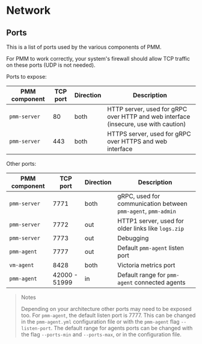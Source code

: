 # Network

## Ports

This is a list of ports used by the various components of PMM.

For PMM to work correctly, your system's firewall should allow TCP traffic on these ports (UDP is not needed).

Ports to expose:

PMM component | TCP port      | Direction     | Description
--------------|---------------|---------------|------
`pmm-server`  |   80          | both          | HTTP server, used for gRPC over HTTP and web interface (insecure, use with caution)
`pmm-server`  |  443          | both          | HTTPS server, used for gRPC over HTTPS and web interface

Other ports:

PMM component | TCP port      | Direction     | Description
--------------|---------------|---------------|------
`pmm-server`  | 7771          | both          | gRPC, used for communication between `pmm-agent`, `pmm-admin`
`pmm-server`  | 7772          | out           | HTTP1 server, used for older links like `logs.zip`
`pmm-server`  | 7773          | out           | Debugging
`pmm-agent`   | 7777          | out           | Default `pmm-agent` listen port
`vm-agent`    | 8428          | both          | Victoria metrics port
`pmm-agent`   | 42000 - 51999 | in            | Default range for `pmm-agent` connected agents

> Notes
>
> Depending on your architecture other ports may need to be exposed too. For `pmm-agent`, the default listen port is 7777. This can be changed in the `pmm-agent.yml` configuration file or with the `pmm-agent` flag `--listen-port`. The default range for agents ports can be changed with the flag `--ports-min` and  `--ports-max`, or in the configuration file.
